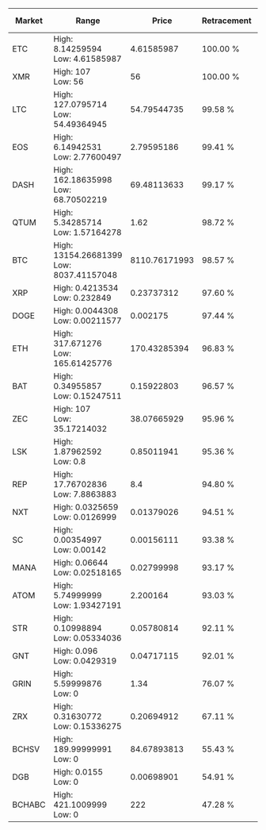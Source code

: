 | Market | Range | Price| Retracement | Doubles to 50% |
| --- | --- | --- | --- | --- |
| ETC | High: 8.14259594<br />Low: 4.61585987 | 4.61585987 | 100.00 % | 1.38 |
| XMR | High: 107<br />Low: 56 | 56 | 100.00 % | 1.46 |
| LTC | High: 127.0795714<br />Low: 54.49364945 | 54.79544735 | 99.58 % | 1.66 |
| EOS | High: 6.14942531<br />Low: 2.77600497 | 2.79595186 | 99.41 % | 1.60 |
| DASH | High: 162.18635998<br />Low: 68.70502219 | 69.48113633 | 99.17 % | 1.66 |
| QTUM | High: 5.34285714<br />Low: 1.57164278 | 1.62 | 98.72 % | 2.13 |
| BTC | High: 13154.26681399<br />Low: 8037.41157048 | 8110.76171993 | 98.57 % | 1.31 |
| XRP | High: 0.4213534<br />Low: 0.232849 | 0.23737312 | 97.60 % | 1.38 |
| DOGE | High: 0.0044308<br />Low: 0.00211577 | 0.002175 | 97.44 % | 1.50 |
| ETH | High: 317.671276<br />Low: 165.61425776 | 170.43285394 | 96.83 % | 1.42 |
| BAT | High: 0.34955857<br />Low: 0.15247511 | 0.15922803 | 96.57 % | 1.58 |
| ZEC | High: 107<br />Low: 35.17214032 | 38.07665929 | 95.96 % | 1.87 |
| LSK | High: 1.87962592<br />Low: 0.8 | 0.85011941 | 95.36 % | 1.58 |
| REP | High: 17.76702836<br />Low: 7.8863883 | 8.4 | 94.80 % | 1.53 |
| NXT | High: 0.0325659<br />Low: 0.0126999 | 0.01379026 | 94.51 % | 1.64 |
| SC | High: 0.00354997<br />Low: 0.00142 | 0.00156111 | 93.38 % | 1.59 |
| MANA | High: 0.06644<br />Low: 0.02518165 | 0.02799998 | 93.17 % | 1.64 |
| ATOM | High: 5.74999999<br />Low: 1.93427191 | 2.200164 | 93.03 % | 1.75 |
| STR | High: 0.10998894<br />Low: 0.05334036 | 0.05780814 | 92.11 % | 1.41 |
| GNT | High: 0.096<br />Low: 0.0429319 | 0.04717115 | 92.01 % | 1.47 |
| GRIN | High: 5.59999876<br />Low: 0 | 1.34 | 76.07 % | 2.09 |
| ZRX | High: 0.31630772<br />Low: 0.15336275 | 0.20694912 | 67.11 % | 1.13 |
| BCHSV | High: 189.99999991<br />Low: 0 | 84.67893813 | 55.43 % | 1.12 |
| DGB | High: 0.0155<br />Low: 0 | 0.00698901 | 54.91 % | 1.11 |
| BCHABC | High: 421.1009999<br />Low: 0 | 222 | 47.28 % | 0.00 |
